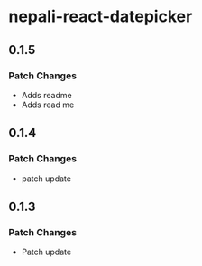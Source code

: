 # nepali-react-datepicker

## 0.1.5

### Patch Changes

- Adds readme
- Adds read me

## 0.1.4

### Patch Changes

- patch update

## 0.1.3

### Patch Changes

- Patch update
